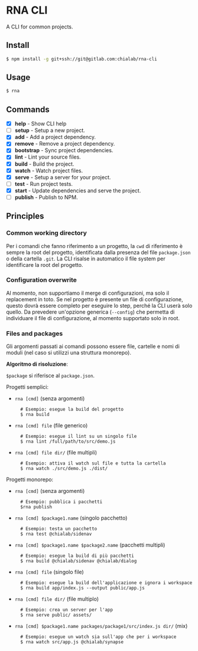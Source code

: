 # RNA CLI

A CLI for common projects.

## Install
```sh
$ npm install -g git+ssh://git@gitlab.com:chialab/rna-cli
```

## Usage
```sh
$ rna
```

## Commands

* [x] **help** - Show CLI help
* [ ] **setup** - Setup a new project.
* [x] **add** - Add a project dependency.
* [x] **remove** - Remove a project dependency.
* [x] **bootstrap** - Sync project dependencies.
* [x] **lint** - Lint your source files.
* [x] **build** - Build the project.
* [x] **watch** - Watch project files.
* [x] **serve** - Setup a server for your project.
* [ ] **test** - Run project tests.
* [x] **start** - Update dependencies and serve the project.
* [ ] **publish** - Publish to NPM.

## Principles

### Common working directory

Per i comandi che fanno riferimento a un progetto, la `cwd` di riferimento è sempre la root del progetto, identificata dalla presenza del file `package.json` o della cartella `.git`.
La CLI risalse in automatico il file system per identificare la root del progetto.

### Configuration overwrite

Al momento, non supportiamo il merge di configurazioni, ma solo il replacement in toto. Se nel progetto è presente un file di configurazione, questo dovrà essere completo per eseguire lo step, perché la CLI userà solo quello.
Da prevedere un'opzione generica (`--config`) che permetta di individuare il file di configurazione, al momento supportato solo in root.

### Files and packages
Gli argomenti passati ai comandi possono essere file, cartelle e nomi di moduli (nel caso si utilizzi una struttura monorepo).

**Algoritmo di risoluzione**:

`$package` si riferisce al `package.json`.

Progetti semplici:

* `rna [cmd]` (senza argomenti)

        # Esempio: esegue la build del progetto 
        $ rna build

* `rna [cmd] file` (file generico)

        # Esempio: esegue il lint su un singolo file
        $ rna lint /full/path/to/src/demo.js

* `rna [cmd] file dir/` (file multipli)

        # Esempio: attiva il watch sul file e tutta la cartella
        $ rna watch ./src/demo.js ./dist/


Progetti monorepo:

* `rna [cmd]` (senza argomenti)

        # Esempio: pubblica i pacchetti
        $rna publish

* `rna [cmd] $package1.name` (singolo pacchetto)

        # Esempio: testa un pacchetto
        $ rna test @chialab/sidenav

* `rna [cmd] $package1.name $package2.name` (pacchetti multipli)

        # Esempio: esegue la build di più pacchetti
        $ rna build @chialab/sidenav @chialab/dialog

* `rna [cmd] file` (singolo file)

        # Esempio: esegue la build dell'applicazione e ignora i workspace
        $ rna build app/index.js --output public/app.js

* `rna [cmd] file dir/` (file multiplo)

        # Esempio: crea un server per l'app
        $ rna serve public/ assets/

* `rna [cmd] $package1.name packages/package1/src/index.js dir/` (mix)

        # Esempio: esegue un watch sia sull'app che per i workspace
        $ rna watch src/app.js @chialab/synapse

